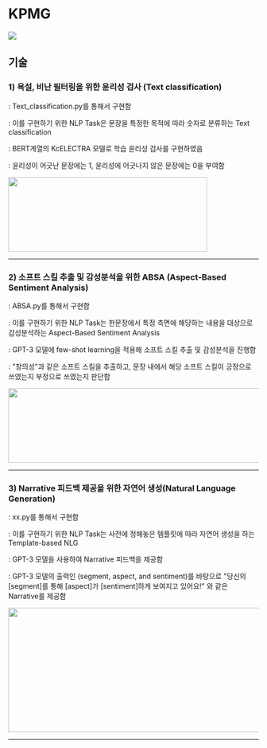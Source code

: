 # KPMG
<img src="https://capsule-render.vercel.app/api?type=waving&color=auto&height=200&section=header&text=KPMG&fontSize=90" />



## 기술 

### 1) 욕설, 비난 필터링을 위한 윤리성 검사 (Text classification)

: Text_classification.py를 통해서 구현함

: 이를 구현하기 위한 NLP Task은 문장을 특정한 목적에 따라 숫자로 분류하는 Text classification

: BERT계열의 KcELECTRA 모델로 학습 윤리성 검사를 구현하였음

: 윤리성이 어긋난 문장에는 1, 윤리성에 어긋나지 않은 문장에는 0을 부여함


<img src="https://user-images.githubusercontent.com/97869551/219622157-8a0d1527-05b6-4d59-84d6-415793249c86.png" width="400" height="150"/>


---

### 2) 소프트 스킬 추출 및 감성분석을 위한 ABSA (Aspect-Based Sentiment Analysis)

: ABSA.py를 통해서 구현함

: 이를 구현하기 위한 NLP Task는 한문장에서 특정 측면에 해당하는 내용을 대상으로 감성분석하는 Aspect-Based Sentiment Analysis

: GPT-3 모델에 few-shot learning을 적용해 소프트 스킬 추출 및 감성분석을 진행함

: "창의성"과 같은 소프트 스킬을 추출하고, 문장 내에서 해당 소프트 스킬이 긍정으로 쓰였는지 부정으로 쓰였는지 판단함

<img src="https://user-images.githubusercontent.com/97869551/219627353-72b4df40-eb85-40a0-916c-a9f7476a7e06.png" width="800" height="150"/>

---

### 3) Narrative 피드백 제공을 위한 자연어 생성(Natural Language Generation)

: xx.py를 통해서 구현함

: 이를 구현하기 위한 NLP Task는 사전에 정해놓은 템플릿에 따라 자연어 생성을 하는 Template-based NLG

: GPT-3 모델을 사용하여 Narrative 피드백을 제공함

: GPT-3 모델의 출력인 (segment, aspect, and sentiment)를 바탕으로 "당신의 [segment]를 통해 [aspect]가 [sentiment]하게 보여지고 있어요!" 와 같은 Narrative를 제공함 

<img src="https://user-images.githubusercontent.com/97869551/219631071-1369ea8f-c3e4-44b8-a251-ac87677a6772.png" width="800" height="250"/>


---
